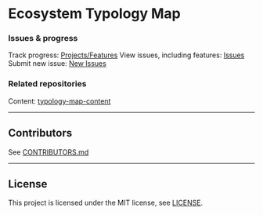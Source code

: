 # Ecosystem Typology Map

### Issues & progress
Track progress: [Projects/Features](https://github.com/ecosystem-science/typology-map/projects/1)
View issues, including features: [Issues](https://github.com/ecosystem-science/typology-map/issues)
Submit new issue: [New Issues](https://github.com/ecosystem-science/typology-map/issues/new)

### Related repositories
Content: [typology-map-content](https://github.com/ecosystem-science/typology-map-content)

---

## Contributors

See [CONTRIBUTORS.md](CONTRIBUTORS.md)

---

## License

This project is licensed under the MIT license, see [LICENSE](LICENSE).
